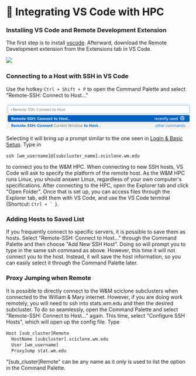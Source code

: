 # 🚀 Integrating VS Code with HPC

### Installing VS Code and Remote Development Extension
The first step is to install [vscode](https://code.visualstudio.com/). Afterward, download the Remote Development extension from the Extensions tab in VS Code.

![](../.gitbook/assets/remote_development_extension.png)

### Connecting to a Host with SSH in VS Code
Use the hotkey `Ctrl + Shift + P` to open the Command Palette and select "Remote-SSH: Connect to Host..."

![](../.gitbook/assets/connect_to_host.png)

Selecting it will bring up a prompt similar to the one seen in [Login & Basic Setup](login-and-basic-setup.md). Type in

```
ssh [wm_username]@[subcluster_name].sciclone.wm.edu
```
to connect you to the W&M HPC. When connecting to new SSH hosts, VS Code will ask to specify the platform of the remote host. As the W&M HPC runs Linux, you should answer Linux, regardless of your own computer's specifications. After connecting to the HPC, open the Explorer tab and click "Open Folder". Once that is set up, you can access files through the Explorer tab, edit them with VS Code, and use the VS Code terminal (Shortcut: ``Ctrl + ` ``).

### Adding Hosts to Saved List
If you frequently connect to specific servers, it is possible to save them as hosts. Select "Remote-SSH: Connect to Host..." through the Command Palette and then choose "Add New SSH Host". Doing so will prompt you to type in the same ssh command as above. However, this time it will not connect you to the host. Instead, it will save the host information, so you can easily select it through the Command Palette later. 

### Proxy Jumping when Remote
It is possible to directly connect to the W&M sciclone subclusters when connected to the William & Mary internet. However, if you are doing work remotely, you will need to ssh into stats.wm.edu and then the desired subcluster. To do so seamlessly,
open the Command Palette and select "Remote-SSH: Connect to Host..." again. This time, select "Configure SSH Hosts", which will open up the config file. Type
```
Host [sub_cluster]Remote
  HostName [subcluster].sciclone.wm.edu
  User [wm_username]
  ProxyJump stat.wm.edu
```
"\[sub_cluster]Remote" can be any name as it only is used to list the option in the Command Palette.